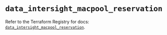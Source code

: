 # `data_intersight_macpool_reservation`

Refer to the Terraform Registry for docs: [`data_intersight_macpool_reservation`](https://registry.terraform.io/providers/ciscodevnet/intersight/1.0.71/docs/data-sources/macpool_reservation).
